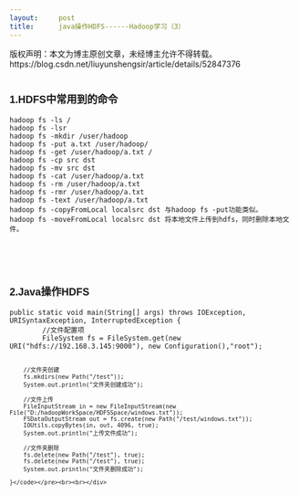 ```yaml
---
layout:     post
title:      java操作HDFS------Hadoop学习（3）
---
```

<div id="article_content" class="article_content clearfix csdn-tracking-statistics" data-pid="blog" data-mod="popu_307" data-dsm="post">
								<div class="article-copyright">
					版权声明：本文为博主原创文章，未经博主允许不得转载。					https://blog.csdn.net/liuyunshengsir/article/details/52847376				</div>
								            <link rel="stylesheet" href="https://csdnimg.cn/release/phoenix/template/css/ck_htmledit_views-f76675cdea.css">
						<div class="htmledit_views" id="content_views">
                
<h1><span style="font-family:'Microsoft YaHei', 'Segoe UI', Tahoma, Arial, Helvetica, sans-serif;"><span style="font-family:'comic sans ms', sans-serif;"><span style="font-size:18px;">1.HDFS中常用到的命令</span></span></span></h1>
<div><span style="font-family:'Microsoft YaHei', 'Segoe UI', Tahoma, Arial, Helvetica, sans-serif;"><span style="font-family:'comic sans ms', sans-serif;"><span style="font-size:18px;"></span></span></span><pre><code class="language-html">hadoop fs -ls /
hadoop fs -lsr
hadoop fs -mkdir /user/hadoop
hadoop fs -put a.txt /user/hadoop/
hadoop fs -get /user/hadoop/a.txt /
hadoop fs -cp src dst
hadoop fs -mv src dst
hadoop fs -cat /user/hadoop/a.txt
hadoop fs -rm /user/hadoop/a.txt
hadoop fs -rmr /user/hadoop/a.txt
hadoop fs -text /user/hadoop/a.txt
hadoop fs -copyFromLocal localsrc dst 与hadoop fs -put功能类似。
hadoop fs -moveFromLocal localsrc dst 将本地文件上传到hdfs，同时删除本地文件。</code></pre><br><br></div>
<h1><span style="font-family:'Microsoft YaHei', 'Segoe UI', Tahoma, Arial, Helvetica, sans-serif;"><span style="font-family:'comic sans ms', sans-serif;"><span style="font-size:18px;">2.Java操作HDFS</span></span></span></h1>
<div><span style="font-family:'Microsoft YaHei', 'Segoe UI', Tahoma, Arial, Helvetica, sans-serif;"><span style="font-family:'comic sans ms', sans-serif;"><span style="font-size:18px;"></span></span></span><pre><code class="language-html">public static void main(String[] args) throws IOException, URISyntaxException, InterruptedException {
		//文件配置项
		FileSystem fs = FileSystem.get(new URI("hdfs://192.168.3.145:9000"), new Configuration(),"root");
		
		//文件夹创建
		fs.mkdirs(new Path("/test"));
		System.out.println("文件夹创建成功");
		
		//文件上传
		FileInputStream in = new FileInputStream(new File("D:/hadoopWorkSpace/HDFSSpace/windows.txt"));
		FSDataOutputStream out = fs.create(new Path("/test/windows.txt"));
		IOUtils.copyBytes(in, out, 4096, true);
		System.out.println("上传文件成功");
		
		//文件夹删除
		fs.delete(new Path("/test"), true);
		fs.delete(new Path("/test"), true);
		System.out.println("文件夹删除成功");			

	}</code></pre><br><br></div>
<div><span style="font-family:'Microsoft YaHei', 'Segoe UI', Tahoma, Arial, Helvetica, sans-serif;"><span style="font-family:'comic sans ms', sans-serif;"><span style="font-size:18px;"><br></span></span></span></div>
<div><span style="font-family:'Microsoft YaHei', 'Segoe UI', Tahoma, Arial, Helvetica, sans-serif;"><span style="font-family:'comic sans ms', sans-serif;"><span style="font-size:18px;"><br></span></span></span></div>
<div><span style="font-family:'Microsoft YaHei', 'Segoe UI', Tahoma, Arial, Helvetica, sans-serif;"><span style="font-family:'comic sans ms', sans-serif;"><span style="font-size:18px;"><br></span></span></span></div>
<div><span style="font-family:'Microsoft YaHei', 'Segoe UI', Tahoma, Arial, Helvetica, sans-serif;"><span style="font-family:'comic sans ms', sans-serif;"><span style="font-size:18px;"><br></span></span></span></div>
<div><span style="font-family:'Microsoft YaHei', 'Segoe UI', Tahoma, Arial, Helvetica, sans-serif;"><span style="font-family:'comic sans ms', sans-serif;"><span style="font-size:18px;"><br></span></span></span></div>
<div><span style="font-family:'Microsoft YaHei', 'Segoe UI', Tahoma, Arial, Helvetica, sans-serif;"><span style="font-family:'comic sans ms', sans-serif;"><span style="font-size:24px;"><br></span></span></span></div>
            </div>
                </div>